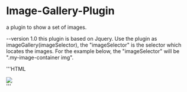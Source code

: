 # Image-Gallery-Plugin
a plugin to show a set of images.


--version 1.0
this plugin is based on Jquery. Use the plugin as imageGallery(imageSelector), the "imageSelector" is the selector which locates the images. For the example below, the "imageSelector" will be ".my-image-container img".

'''HTML
<div class="my-image-container">
  <img src="some-image-src" data-preview-img="some-image-thumbnail-src" data-display-img="some-image-large-size-src">
</div>
'''
